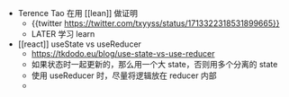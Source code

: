 - Terence Tao 在用 [[lean]] 做证明
	- {{twitter https://twitter.com/txyyss/status/1713322318531899665}}
	- LATER 学习 learn
- [[react]] useState vs useReducer
	- https://tkdodo.eu/blog/use-state-vs-use-reducer
	- 如果状态时一起更新的，那么用一个大 state，否则用多个分离的 state
	- 使用 useReducer 时，尽量将逻辑放在 reducer 内部
	-
